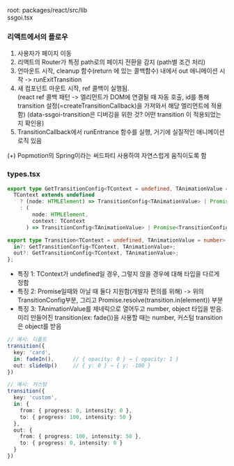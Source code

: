 root: packages/react/src/lib <br>
ssgoi.tsx

### 리액트에서의 플로우
1. 사용자가 페이지 이동
2. 리액트의 Router가 특정 path로의 페이지 전환을 감지 (path별 조건 처리)
3. 언마운트 시작, cleanup 함수(return 에 있는 콜백함수) 내에서 out 애니메이션 시작 -> runExitTransition
4. 새 컴포넌트 마운트 시작, ref 콜백이 실행됨. 
    <div ref={transition(getTransition(id)) data-ssgoi-transition={id}>
    (react ref 콜백 패턴 -> 엘리먼트가 DOM에 연결될 때 자동 호출, id를 통해 transition 설정(=createTransitionCallback)을 가져와서 해당 엘리먼트에 적용함)
    (data-ssgoi-transition은 디버깅을 위한 것? 어떤 transition 이 적용되었는지 확인용)
5. TransitionCallback에서 runEntrance 함수를 실행, 거기에 실질적인 애니메이션 로직 있음

(+) Popmotion의 Spring이라는 써드파티 사용하여 자연스럽게 움직이도록 함


### types.tsx
```ts
export type GetTransitionConfig<TContext = undefined, TAnimationValue = number> =
  TContext extends undefined
    ? (node: HTMLElement) => TransitionConfig<TAnimationValue> | Promise<TransitionConfig<TAnimationValue>>
    : (
        node: HTMLElement,
        context: TContext
      ) => TransitionConfig<TAnimationValue> | Promise<TransitionConfig<TAnimationValue>>;

export type Transition<TContext = undefined, TAnimationValue = number> = {
  in?: GetTransitionConfig<TContext, TAnimationValue>;
  out?: GetTransitionConfig<TContext, TAnimationValue>;
};
```

- 특징 1: TContext가 undefined일 경우, 그렇지 않을 경우에 대해 타입을 다르게 정함
- 특징 2: Promise일때와 아닐 때 둘다 지원함(개발자 편의를 위해) -> 위의 TransitionConfig부분, 그리고 Promise.resolve(transition.in(element)) 부분
- 특징 3: TAnimationValue를 제네릭으로 열어두고 number, object 타입을 받음.
    미리 만들어진 transition(ex: fade())을 사용할 때는 number, 커스텀 transition은 object를 받음

```ts
// 예시: 디폴트
transition({
  key: 'card',
  in: fadeIn(),      // { opacity: 0 } → { opacity: 1 }
  out: slideUp()     // { y: 0 } → { y: -100 }
})
```
```ts
// 예시: 커스텀
transition({
  key: 'custom',
  in: { 
    from: { progress: 0, intensity: 0 },
    to: { progress: 100, intensity: 50 }
  },
  out: {
    from: { progress: 100, intensity: 50 },
    to: { progress: 0, intensity: 0 }
  }
})
```